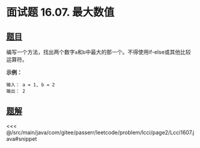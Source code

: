 # 面试题 16.07. 最大数值

## [题目](https://leetcode.cn/problems/maximum-lcci/)
编写一个方法，找出两个数字`a`和`b`中最大的那一个。不得使用if-else或其他比较运算符。

**示例：**

```
输入： a = 1, b = 2
输出： 2
```



## [题解](https://github.com/PasseRR/JavaLeetCode/blob/master/src/main/java/com/gitee/passerr/leetcode/problem/lcci/page2/Lcci1607.java)

<<< @/src/main/java/com/gitee/passerr/leetcode/problem/lcci/page2/Lcci1607.java#snippet

